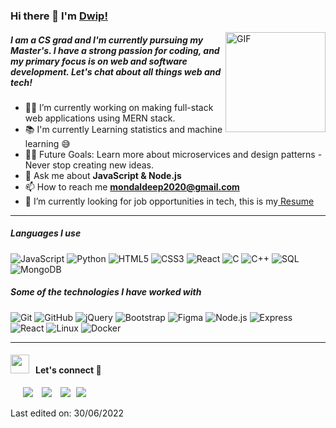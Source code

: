 ### Hi there 👋 I'm [Dwip!](https://github.com/deep00987/)

<img align="right" alt="GIF" height="160px" src="https://media.giphy.com/media/Ah3zHH7hvsSB2/giphy.gif" />

##### I am a CS grad and I'm currently pursuing my Master's. I have a strong passion for coding, and my primary focus is on web and software development. Let's chat about all things web and tech!

- 👨‍💻 I’m currently working on making full-stack web applications using MERN stack.
- 📚 I'm currently Learning statistics and machine learning 😅
- 💪🏼 Future Goals: Learn more about microservices and design patterns - Never stop creating new ideas.
- 💬 Ask me about **JavaScript & Node.js**
- 📫 How to reach me **mondaldeep2020@gmail.com**
- 📄 I’m currently looking for job opportunities in tech, this is my<a href="https://drive.google.com/file/d/1wrkNJIaqazAbH-X-aw4jrbGRL1RIW-0Z/view?usp=sharing" target="blank"> Resume</a>
---

##### Languages I use

![JavaScript](https://img.shields.io/badge/-JavaScript-000000?style=flat&logo=javascript)
![Python](https://img.shields.io/badge/-Python-000000?style=flat&logo=python)
![HTML5](https://img.shields.io/badge/-HTML5-000000?style=flat&logo=html5)
![CSS3](https://img.shields.io/badge/CSS-gray?logo=css3&logoColor=%2347bfff)
![React](https://img.shields.io/badge/-React-222222?style=flat&logo=React&logoColor=61DAFB)
![C](https://img.shields.io/badge/-C-000000?style=flat&logo=c)
![C++](https://img.shields.io/badge/-C++-000000?style=flat&logo=c%2B%2B)
![SQL](https://img.shields.io/badge/-SQL-000000?style=flat&logo=postgresql)
![MongoDB](https://img.shields.io/badge/express-gray?logo=mongoDB&logoColor=%2349c211)


##### Some of the technologies I have worked with

![Git](https://img.shields.io/badge/-Git-222222?style=flat&logo=git&logoColor=F05032)
![GitHub](https://img.shields.io/badge/-GitHub-222222?style=flat&logo=github&logoColor=181717)
![jQuery](https://img.shields.io/badge/-jQuery-222222?style=flat&logo=jQuery&logoColor=0769AD)
![Bootstrap](https://img.shields.io/badge/bootstrap-gray?logo=Bootstrap&logoColor=%2347bfff)
![Figma](https://img.shields.io/badge/figma-gray?logo=figma&logoColor=%23ff4772)
![Node.js](https://img.shields.io/badge/-Node.js-222222?style=flat&logo=node.js&logoColor=339933)
![Express](https://img.shields.io/badge/express-gray?logo=express&logoColor=%2349c211)
![React](https://img.shields.io/badge/-React-222222?style=flat&logo=React&logoColor=61DAFB)
![Linux](https://img.shields.io/badge/-Linux-222222?style=flat&logo=linux&logoColor=FCC624)
![Docker](https://img.shields.io/badge/-Docker-black?style=flat-square&logo=docker)
<br/>

---

<h4 align="left" > <img src="https://media.giphy.com/media/iY8CRBdQXODJSCERIr/giphy.gif" width="30" height="30" style="margin-right: 10px;">Let's connect 🤝 </h4>

<p align="left">

 <div align="left"  class="icons-social" style="margin-left: 10px;">
        <a style="margin-left: 10px;"  target="_blank" href="https://www.linkedin.com/in/dwip-shekhar-mondal-84420013b/"><img src="https://img.icons8.com/doodle/40/000000/linkedin--v2.png"></a>
        <a style="margin-left: 10px;" target="_blank" href="https://github.com/deep00987"><img src="https://img.icons8.com/doodle/40/000000/github--v1.png"></a>
	<a style="margin-left: 10px;" target="_blank" href="https://twitter.com/mondaldeep2000"><img src="https://icons8.com/icon/67617/twitter-squared" ></a>
	<a style="margin-left: 5px;" target="_blank" href="https://drive.google.com/file/d/1wrkNJIaqazAbH-X-aw4jrbGRL1RIW-0Z/view?usp=sharing"><img src="https://img.icons8.com/plasticine/0.5x/resume.png" ></a>
</div>

</p>




Last edited on: 30/06/2022

